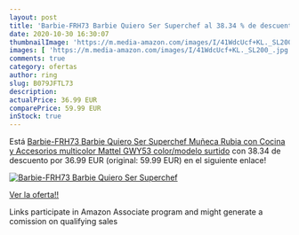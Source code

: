 ```yaml
---
layout: post
title: 'Barbie-FRH73 Barbie Quiero Ser Superchef al 38.34 % de descuento'
date: 2020-10-30 16:30:07
thumbnailImage: 'https://m.media-amazon.com/images/I/41WdcUcf+KL._SL200_.jpg'
images: [ 'https://m.media-amazon.com/images/I/41WdcUcf+KL._SL200_.jpg' ]
comments: true
category: ofertas
author: ring
slug: B079JFTL73
description:
actualPrice: 36.99 EUR
comparePrice: 59.99 EUR
inStock: true
---
```


Está [Barbie-FRH73 Barbie Quiero Ser Superchef  Muñeca Rubia con Cocina y Accesorios  multicolor Mattel GWY53   color/modelo surtido](https://www.amazon.es/dp/B079JFTL73/?tag=tolees-21) con 38.34 de descuento por 36.99 EUR (original: 59.99 EUR) en el siguiente enlace!

[![Barbie-FRH73 Barbie Quiero Ser Superchef](https://m.media-amazon.com/images/I/41WdcUcf+KL._SL200_.jpg)](https://www.amazon.es/dp/B079JFTL73/?tag=tolees-21)

[Ver la oferta!!](https://www.amazon.es/dp/B079JFTL73/?tag=tolees-21)

Links participate in Amazon Associate program and might generate a comission on qualifying sales


